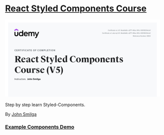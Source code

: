 # <a href="https://www.udemy.com/share/101xxa3@hnFRQM1QLctdhBjIxMn9K6LeUlktkrK7cGrZRofVdLuMbfw-UCHPhmpEII2utYFl/">React Styled Components Course</a>

![Certificate of completion](SC.jpg)

Step by step learn Styled-Components.

By <a href="https://github.com/john-smilga">John Smilga</a>

### <a href="https://mshuber1981.github.io/Styled-Components/">Example Components Demo</a>
